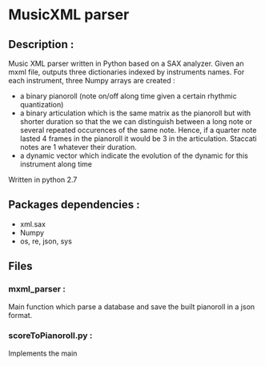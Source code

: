 # MusicXML parser

## Description :
Music XML parser written in Python based on a SAX analyzer.
Given an mxml file, outputs three dictionaries indexed by instruments names. For each instrument, three Numpy arrays are created :
- a binary pianoroll (note on/off along time given a certain rhythmic quantization)
- a binary articulation which is the same matrix as the pianoroll but with shorter duration so that
the we can distinguish between a long note or several repeated occurences of the same note. Hence, if a quarter note lasted 4 frames in the pianoroll it would be 3 in the articulation. Staccati notes are 1 whatever their duration.
- a dynamic vector which indicate the evolution of the dynamic for this instrument along time

Written in python 2.7


## Packages dependencies :
- xml.sax
- Numpy
- os, re, json, sys

## Files
### mxml_parser :
Main function which parse a database and save the built pianoroll in a json format.
### scoreToPianoroll.py :
Implements the main
